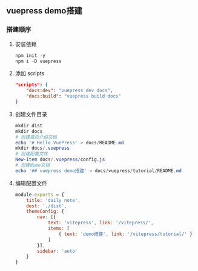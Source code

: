 ## vuepress demo搭建

### 搭建顺序

1. 安装依赖
   ~~~ powershell
   npm init -y
   npm i -D vuepress
   ~~~

2. 添加 scripts
    ~~~ json
    "scripts": {
        "docs:dev": "vuepress dev docs",
        "docs:build": "vuepress build docs"
    }
    ~~~

3. 创建文件目录

    ~~~powershell
    mkdir dist
    mkdir docs
    # 创建首页介绍文档
    echo '# Hello VuePress' > docs/README.md
    mkdir docs/.vuepress
    # 创建配置文件
    New-Item docs/.vuepress/config.js
    # 创建demo文档
    echo '## vuepress demo搭建' > docs/vuepress/tutorial/README.md
    ~~~

4. 编辑配置文件

    ~~~javascript
    module.exports = {
        title: 'daily note',
        dest: './dist',
        themeConfig: {
            nav: [{
                text: 'vitepress', link: '/vitepress/',
                items: [
                    { text: 'demo搭建', link: '/vitepress/tutorial/' }
                ]
            }],
            sidebar: 'auto'
        }
    }
    ~~~

    